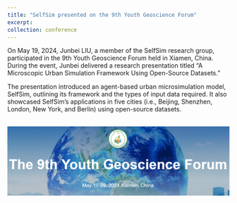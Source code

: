 ```yaml
---
title: "SelfSim presented on the 9th Youth Geoscience Forum"
excerpt: 
collection: conference
---
```


On May 19, 2024, Junbei LIU, a member of the SelfSim research group, participated in the 9th Youth Geoscience Forum held in Xiamen, China. During the event, Junbei delivered a research presentation titled “A Microscopic Urban Simulation Framework Using Open-Source Datasets.”

The presentation introduced an agent-based urban microsimulation model, SelfSim, outlining its framework and the types of input data required. It also showcased SelfSim’s applications in five cities (i.e., Beijing, Shenzhen, London, New York, and Berlin) using open-source datasets.

<br/><img src="/images/news-2.png">
